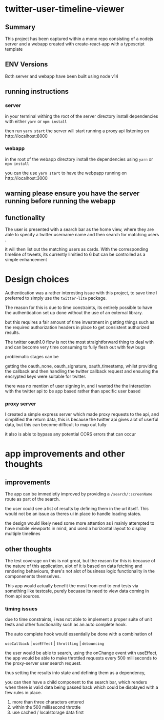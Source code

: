 # twitter-user-timeline-viewer

## Summary

This project has been captured within a mono repo consisting of a nodejs server and a webapp created with create-react-app with a typescript template

## ENV Versions

Both server and webapp have been built using node v14


## running instructions

### server

in your terminal withing the root of the server directory install dependencies with either 
`yarn` or `npm install`

then run 
`yarn start` the server will start running a proxy api listening on http://localhost:8000


### webapp

in the root of the webapp directory
install the dependencies using `yarn` or `npm install`

you can the use `yarn start` to have the webpapp running on http://localhost:3000

## warning please ensure you have the server running before running the webapp

## functionality

The user is presented with a search bar as the home view, where they are able to specify a twitter username name and then search for matching users .

it will then list out the matching users as cards. With the corresponding timeline of tweets, its currently limitied to 6 but can be controlled as a simple enhancement


# Design choices

Authentication was a rather interesting issue with this project, to save time I preferred to simply use the `twitter-lite` package. 

The reason for this is due to time constraints, its entirely possible to have the authentication set up done without the use of an external library.

but this requires a fair amount of time investment in getting things such as the required authorization headers in place to get consistent authorized results.

The twitter oauth1.0 flow is not the most straightforward thing to deal with and can become very time consuming to fully flesh out with few bugs


problematic stages can be

getting the oauth_none, oauth_signature, oauth_timestamp, whilst providing the callback and then handling the twitter callback request and ensuring the encrypted keys were suitable for twitter.

there was no mention of user signing in, and i wanted the the interaction with the twitter api to be app based rather than specific user based

### proxy server

I created a simple express server which made proxy requests to the api, and simplified the return data, this is because the twitter api gives alot of userful data, but this can become difficult to map out fully

it also is able to bypass any potential CORS errors that can occur

# app improvements and other thoughts

## improvements

The app can be immedietly improved by providing a `/search/:screenName` route as part of the search.

the user could see a list of results by defining them in the url itself. This would not be an issue as theres ui in place to handle loading states.

the design would likely need some more attention as i mainly attempted to have mobile viewports in mind, and used a horizontal layout to display multiple timelines

## other thoughts

The test coverage on this is not great, but the reason for this is because of the nature of this application, alot of it is based on data fetching and rendering behaviours, there's not alot of business logic functionality in the componenents themselves.

This app would actually benefit the most from end to end tests via something like testcafe, purely becuase its need to view data coming in from api sources.


### timing issues

due to time constraints, i was not able to implement a proper suite of unit tests and other functionality such as an auto complete hook.

The auto complete hook would essentially be done with a combination of 

`useCallback` |
`useEffect` |
`throttling` | 
`debouncing`


the user would be able to search, using the onChange event with useEffect,  the app would be able to make throttled requests every 500 milliseconds to the proxy-server user search request.

thus setting the results into state and defining them as a dependency,

you can then have a child component to the search bar, which renders when there is valid data being passed back which could be displayed with a few rules in place.

1. more than three characters entered
2. within the 500 millisecond throttle
3. use cached / localstorage data first









